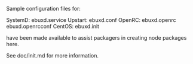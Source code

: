 Sample configuration files for:

SystemD: ebuxd.service
Upstart: ebuxd.conf
OpenRC:  ebuxd.openrc
         ebuxd.openrcconf
CentOS:  ebuxd.init

have been made available to assist packagers in creating node packages here.

See doc/init.md for more information.

